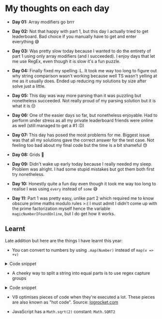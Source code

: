# My thoughts on each day

- **Day 01:** Array modifiers go brrr

- **Day 02:** Not that happy with part 1, but this day I actually tried to get leaderboard. Bad choice if you manually have to get and enter everything 😅

- **Day 03:** Was pretty slow today because I wanted to do the entirety of part 1 using only array modifiers (and I succeeded). I enjoy days that let me use RegEx, even though it is slow it's a fun puzzle.

- **Day 04:** Finally fixed my spelling :L. It took me way too long to figure out why string comparison wasn't working because well TS wasn't yelling at me as it usually does. Ended up reducing my solutions by size after solve just a little.

- **Day 05:** This day was way more parsing than it was puzzling but nonetheless succeeded. Not really proud of my parsing solution but it is what it is 😔

- **Day 06:** One of the easier days so far, but nonetheless enjoyable. Had to perform under stress as all my private leaderboard friends were online as well (still managed to get a #1 :D)

- **Day 07:** This day has posed the most problems for me. Biggest issue was that all my solutions gave the correct answer for the test case. Not feeling too bad about my final code but the time is a bit shameful 😓

- **Day 08:** Grids 😬

- **Day 09:** Didn't wake up early today because I really needed my sleep. Problem was alright. I had some stupid mistakes but got them both first try nonetheless.

- **Day 10:** Honestly quite a fun day even though it took me way too long to realise I was using `every` instead of `some` 😅

- **Day 11:** Part 1 was pretty easy, unlike part 2 which required me to know obscure prime maths modulo rules >:(  I must admit I didn't come up with the prime factorization myself hence the variable `magicNumberIFoundOnline`, but I do get how it works.

## Learnt
Late addition but here are the things I have learnt this year: 
 - You can convert to numbers by using `.map(Number)` instead of `map(v => +v)`
 <details>
 <summary>Code snippet</summary>

 ```ts
 const numbers = ["1","2","3"].map(Number);
 // => [1, 2, 3]
 ```
 </details>

 - A cheeky way to split a string into equal parts is to use regex capture groups
  <details>
 <summary>Code snippet</summary>

 ```ts
 const string = "I like cats!"
 const length = 4;
 const matcher = new RegExp(`.{${length}}`, "g");
 const splitString = string.match(matcher);
 // => ["I li", "ke c", "ats!"]
 ```
 </details>

- V8 optimises pieces of code when they're executed a lot. These pieces are also known as "hot code". Source: [logrocket.com][optimising]

- JavaScript has a `Math.sqrt(2)` constant: `Math.SQRT2`

[optimising]:(https://blog.logrocket.com/how-javascript-works-optimizing-the-v8-compiler-for-efficiency/)

